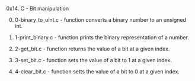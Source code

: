 0x14. C - Bit manipulation

0. 0-binary_to_uint.c - function converts a binary number to an unsigned int.

1. 1-print_binary.c - function prints the binary representation of a number.

2. 2-get_bit.c - function returns the value of a bit at a given index.

3. 3-set_bit.c - function sets the value of a bit to 1 at a given index.

4. 4-clear_bit.c - function setts the value of a bit to 0 at a given index.